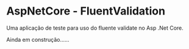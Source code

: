 # AspNetCore - FluentValidation

Uma aplicação de teste para uso do fluente validate no Asp .Net Core.

Ainda em construção......
